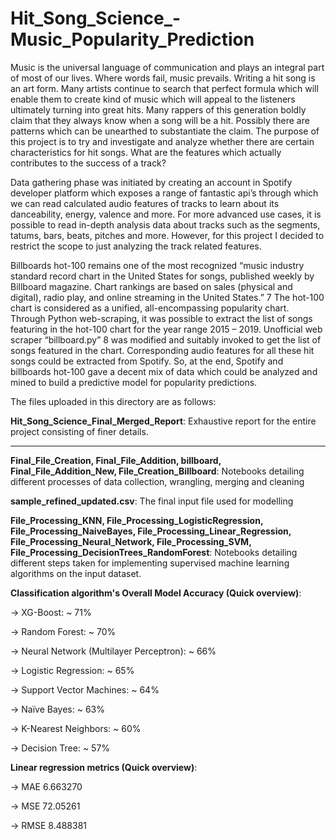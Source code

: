 # Hit_Song_Science_-Music_Popularity_Prediction
Music is the universal language of communication and plays an integral part of most of our lives. Where words fail, music prevails. Writing a hit song is an art form. Many artists continue to search that perfect formula which will enable them to create kind of music which will appeal to the listeners ultimately turning into great hits. Many rappers of this generation boldly claim that they always know when a song will be a hit. Possibly there are patterns which can be unearthed to substantiate the claim. The purpose of this project is to try and investigate and analyze whether there are certain characteristics for hit songs. What are the features which actually contributes to the success of a track?

Data gathering phase was initiated by creating an account in Spotify developer platform which exposes a range of fantastic api’s through which we can read calculated audio features of tracks to learn about its danceability, energy, valence and more. For more advanced use cases, it is possible to read in-depth analysis data about tracks such as the segments, tatums, bars, beats, pitches and more. However, for this project I decided to restrict the scope to just analyzing the track related features.

Billboards hot-100 remains one of the most recognized “music industry standard record chart in the United States for songs, published weekly by Billboard magazine. Chart rankings are based on sales (physical and digital), radio play, and online streaming in the United States.” 7 The hot-100 chart is considered as a unified, all-encompassing popularity chart. Through Python web-scraping, it was possible to extract the list of songs featuring in the hot-100 chart for the year range 2015 – 2019. Unofficial web scraper “billboard.py” 8 was modified and suitably invoked to get the list of songs featured in the chart. Corresponding audio features for all these hit songs could be extracted from Spotify. So, at the end, Spotify and billboards hot-100 gave a decent mix of data which could be analyzed and mined to build a predictive model for popularity predictions.


The files uploaded in this directory are as follows:

**Hit_Song_Science_Final_Merged_Report**: Exhaustive report for the entire project consisting of finer details.

---------------------------------------------------------------------------------------------------------

**Final_File_Creation, Final_File_Addition, billboard, Final_File_Addition_New, File_Creation_Billboard**: Notebooks detailing different processes of data collection, wrangling, merging and cleaning 

**sample_refined_updated.csv**: The final input file used for modelling

**File_Processing_KNN, File_Processing_LogisticRegression, File_Processing_NaiveBayes, File_Processing_Linear_Regression, File_Processing_Neural_Network, File_Processing_SVM, File_Processing_DecisionTrees_RandomForest**: Notebooks detailing different steps taken for implementing supervised machine learning algorithms on the input dataset. 

**Classification algorithm's	Overall Model Accuracy (Quick overview)**:

-> XG-Boost: 	~ 71%

-> Random Forest:	~ 70%

-> Neural Network (Multilayer Perceptron):	~ 66%

-> Logistic Regression: ~ 65%

-> Support Vector Machines: ~ 64%

-> Naïve Bayes:	~ 63%

-> K-Nearest Neighbors:	~ 60%

-> Decision Tree:	~ 57%

**Linear regression metrics (Quick overview)**:

-> MAE	6.663270

-> MSE	72.05261

-> RMSE	8.488381

